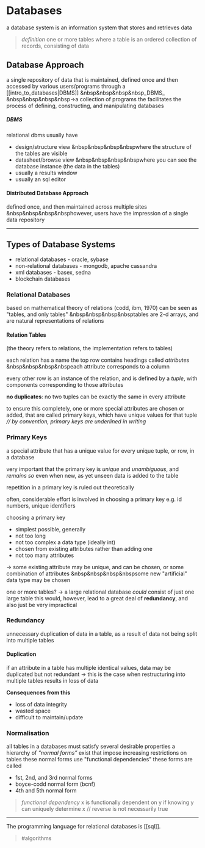 # Databases
a database system is an information system that stores and retrieves data
> _definition_
> one or more tables where a table is an ordered collection of records, consisting of data

## Database Approach
a single repository of data that is maintained, defined once and then accessed by various users/programs through a [[intro_to_databases|DBMS]]
&nbsp&nbsp&nbsp&nbsp_DBMS_
&nbsp&nbsp&nbsp&nbsp->a collection of programs the facilitates the process of defining, constructing, and manipulating databases

##### DBMS
relational dbms usually have
- design/structure view
&nbsp&nbsp&nbsp&nbspwhere the structure of the tables are visible
- datasheet/browse view
&nbsp&nbsp&nbsp&nbspwhere you can see the database instance (the data in the tables)
- usually a results window
- usually an sql editor

#### Distributed Database Approach
defined once, and then maintained across multiple sites
&nbsp&nbsp&nbsp&nbsphowever, users have the impression of a single data repository

---
## Types of Database Systems
- relational databases - oracle, sybase
- non-relational databases - mongodb, apache cassandra
- xml databases - basex, sedna
- blockchain databases

### Relational Databases
based on mathematical theory of relations (codd, ibm, 1970)
can be seen as "tables, and only tables"
&nbsp&nbsp&nbsp&nbsptables are 2-d arrays, and are natural representations of relations

#### Relation Tables
(the theory refers to relations, the implementation refers to tables)

each relation has a name
the top row contains headings called *attributes*
&nbsp&nbsp&nbsp&nbspeach attribute corresponds to a column

every other row is an instance of the relation, and is defined by a _tuple_, with components corresponding to those attributes

**no duplicates**: no two tuples can be exactly the same in every attribute

to ensure this completely, one or more special attributes are chosen or added, that are called primary keys, which have unique values for that tuple
*// by convention, primary keys are underlined in writing*

### Primary Keys
a special attribute that has a unique value for every unique tuple, or row, in a database

very important that the primary key is *unique* and *unambiguous*, and *remains so* even when new, as yet unseen data is added to the table

repetition in a primary key is ruled out theoretically

often, considerable effort is involved in choosing a primary key
e.g. id numbers, unique identifiers

choosing a primary key
- simplest possible, generally
- not too long
- not too complex a data type (ideally int)
- chosen from existing attributes rather than adding one
- not too many attributes

-> some existing attribute may be unique, and can be chosen, or some combination of attributes
&nbsp&nbsp&nbsp&nbspsome new "artificial" data type may be chosen

one or more tables?
-> a large relational database _could_ consist of just one large table
this would, however, lead to a great deal of **redundancy**, and also just be very impractical

### Redundancy
unnecessary duplication of data in a table, as a result of data not being split into multiple tables

#### Duplication
if an attribute in a table has multiple identical values, data may be duplicated but not redundant
-> this is the case when restructuring into multiple tables results in loss of data

**Consequences from this**
- loss of data integrity
- wasted space
- difficult to maintain/update

### Normalisation
all tables in a databases must satisfy several desirable properties
a hierarchy of _“normal forms”_ exist that impose increasing restrictions on tables
these normal forms use "functional dependencies"
these forms are called
- 1st, 2nd, and 3rd normal forms
- boyce-codd normal form (bcnf)
- 4th and 5th normal form

> _functional dependency_
> x is functionally dependent on y if knowing y can uniquely determine x
> // reverse is not necessarily true

---

The programming language for relational databases is [[sql]].

> #algorithms 